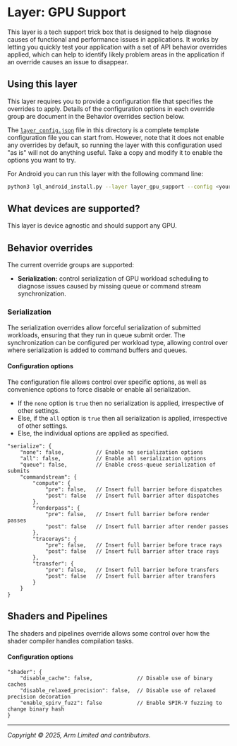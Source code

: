 # Layer: GPU Support

This layer is a tech support trick box that is designed to help diagnose causes
of functional and performance issues in applications. It works by letting you
quickly test your application with a set of API behavior overrides applied,
which can help to identify likely problem areas in the application if an
override causes an issue to disappear.

## Using this layer

This layer requires you to provide a configuration file that specifies the
overrides to apply. Details of the configuration options in each override
group are document in the Behavior overrides section below.

The [`layer_config.json`](layer_config.json) file in this directory is a
complete template configuration file you can start from. However, note that it
does not enable any overrides by default, so running the layer with this
configuration used "as is" will not do anything useful. Take a copy and
modify it to enable the options you want to try.

For Android you can run this layer with the following command line:

```sh
python3 lgl_android_install.py --layer layer_gpu_support --config <your.json>
```

## What devices are supported?

This layer is device agnostic and should support any GPU.

## Behavior overrides

The current override groups are supported:

* **Serialization:** control serialization of GPU workload scheduling to
  diagnose issues caused by missing queue or command stream synchronization.

### Serialization

The serialization overrides allow forceful serialization of submitted
workloads, ensuring that they run in queue submit order. The synchronization
can be configured per workload type, allowing control over where serialization
is added to command buffers and queues.

#### Configuration options

The configuration file allows control over specific options, as well as
convenience options to force disable or enable all serialization.

* If the `none` option is `true` then no serialization is applied, irrespective
of other settings.
* Else, if the `all` option is `true` then all serialization is applied,
irrespective of other settings.
* Else, the individual options are applied as specified.

```jsonc
"serialize": {
    "none": false,          // Enable no serialization options
    "all": false,           // Enable all serialization options
    "queue": false,         // Enable cross-queue serialization of submits
    "commandstream": {
        "compute": {
            "pre": false,   // Insert full barrier before dispatches
            "post": false   // Insert full barrier after dispatches
        },
        "renderpass": {
            "pre": false,   // Insert full barrier before render passes
            "post": false   // Insert full barrier after render passes
        },
        "tracerays": {
            "pre": false,   // Insert full barrier before trace rays
            "post": false   // Insert full barrier after trace rays
        },
        "transfer": {
            "pre": false,   // Insert full barrier before transfers
            "post": false   // Insert full barrier after transfers
        }
    }
}
```

## Shaders and Pipelines

The shaders and pipelines override allows some control over how the shader
compiler handles compilation tasks.

#### Configuration options

```jsonc
"shader": {
    "disable_cache": false,              // Disable use of binary caches
    "disable_relaxed_precision": false,  // Disable use of relaxed precision decoration
    "enable_spirv_fuzz": false           // Enable SPIR-V fuzzing to change binary hash
}
```

- - -

_Copyright © 2025, Arm Limited and contributors._
